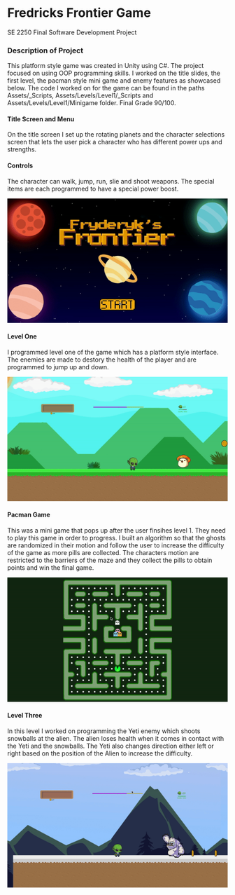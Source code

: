 # Fredricks Frontier Game
SE 2250 Final Software Development Project 

### Description of Project
This platform style game was created in Unity using C#. The project focused on using OOP programming skills. I worked on the title slides, the first level, the pacman style mini game and enemy features as showcased below. The code I worked on for the game can be found in the paths Assets/_Scripts, Assets/Levels/Level1/_Scripts and Assets/Levels/Level1/Minigame folder. Final Grade 90/100. 

#### Title Screen and Menu
On the title screen I set up the rotating planets and the character selections screen that lets the user pick a character who has different power ups and strengths.

#### Controls
The character can walk, jump, run, slie and shoot weapons. The special items are each programmed to have a special power boost. 

![](Title.gif)

#### Level One
I programmed level one of the game which has a platform style interface. The enemies are made to destory the health of the player and are programmed to jump up and down.

![](LevelOne.gif)

#### Pacman Game
This was a mini game that pops up after the user finsihes level 1. They need to play this game in order to progress. I built an algorithm so that the ghosts are randomized in their motion and follow the user to increase the difficulty of the game as more pills are collected. The characters motion are restricted to the barriers of the maze and they collect the pills to obtain points and win the final game. 

![](Pacman.gif)

#### Level Three
In this level I worked on programming the Yeti enemy which shoots snowballs at the alien. The alien loses health when it comes in contact with the Yeti and the snowballs. The Yeti also changes direction either left or right based on the position of the Alien to increase the difficulty. 

![](LevelThree.gif)

